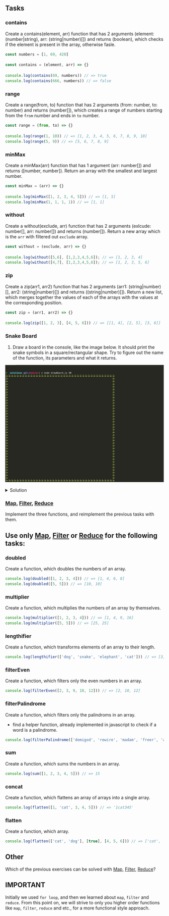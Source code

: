 ## Tasks

### contains
Create a contains(element, arr) function that has 2 arguments (element: (number|string), arr: (string|number)[]) and returns (boolean), which 
checks if the element is present in the array, otherwise fasle.

```js
const numbers = [1, 69, 420]

const contains = (element, arr) => {}

console.log(contains(69, numbers)) // => true
console.log(contains(666, numbers)) // => false
```

### range
Create a range(from, to) function that has 2 arguments (from: number, to: number) and returns (number[]), which 
creates a range of numbers starting from the `from` number and ends in `to` number.

```js
const range = (from, to) => {}

console.log(range(1, 10)) // => [1, 2, 3, 4, 5, 6, 7, 8, 9, 10]
console.log(range(5, 9)) // => [5, 6, 7, 8, 9]
```

### minMax
Create a minMax(arr) function that has 1 argument (arr: number[]) and returns ([number, number]).
Return an array with the smallest and largest number.

```js
const minMax = (arr) => {}

console.log(minMax([1, 2, 3, 4, 5])) // => [1, 5]
console.log(minMax(1, 1, 1, 1)) // => [1, 1]
```

### without
Create a without(exclude, arr) function that has 2 arguments (exlcude: number[], arr: number[]) and returns (number[]).
Return a new array which is the `arr` with filtered out `exclude` array.

```js
const without = (exclude, arr) => {}

console.log(without([5,6], [1,2,3,4,5,6]); // => [1, 2, 3, 4]
console.log(without([4,7], [1,2,3,4,5,6]); // => [1, 2, 3, 5, 6]
```

### zip
Create a zip(arr1, arr2) function that has 2 arguments (arr1: (string|number)[], arr2: (string|number)[]) and returns ((string|number)[]).
Return a new list, which merges together the values of each of the arrays with the values at the corresponding position.

```js
const zip = (arr1, arr2) => {}

console.log(zip([1, 2, 3], [4, 5, 6])) // => [[1, 4], [2, 5], [3, 6]]
```

### Snake Board
1. Draw a board in the console, like the image below. It should print the snake symbols
in a square/rectangular shape. Try to figure out the name of the function, its parameters and what it returns.

![snanke-board](./draw-board.png)
<details>
<summary>
Solution
</summary>
<p>

[solutions/drawBoard.js](solutions/drawBoard.js)
</p>
</details>

### [Map][map], [Filter][filter], [Reduce][reduce]
Implement the three functions, and reimplement the previous tasks with them.

## Use only [Map][map], [Filter][filter] or [Reduce][reduce] for the following tasks:

### doubled
Create a function, which doubles the numbers of an array.

```js
console.log(doubled([1, 2, 3, 4])) // => [1, 4, 6, 8]
console.log(doubled([5, 5])) // => [10, 10]
```

### multiplier
Create a function, which multiplies the numbers of an array by themselves.

```js
console.log(multiplier([1, 2, 3, 4])) // => [1, 4, 9, 16]
console.log(multiplier([5, 5])) // => [25, 25]
```

### lengthifier
Create a function, which transforms elements of an array to their length.

```js
console.log(lengthifier(['dog', 'snake', 'elephant', 'cat'])) // => [3, 5, 7, 3]
```

### filterEven
Create a function, which filters only the even numbers in an array.

```js
console.log(filterEven([2, 3, 9, 10, 12])) // => [2, 10, 12]
```

### filterPalindrome
Create a function, which filters only the palindroms in an array.
- find a helper function, already implemented in javascript to check if a word is a palindrome.

```js
console.log(filterPalindrome(['demigod', 'rewire', 'madam', 'freer', 'anutforajaroftuna', 'kiosk'])) // => ['madam', 'anutforajaroftuna']
```

### sum
Create a function, which sums the numbers in an array.

```js
console.log(sum([1, 2, 3, 4, 5])) // => 15
```

### concat
Create a function, which flattens an array of arrays into a single array.

```js
console.log(flatten([1, 'cat', 3, 4, 5])) // => '1cat345'
```

### flatten
Create a function, which  array.

```js
console.log(flatten(['cat', 'dog'], [true], [4, 5, 6])) // => ['cat', 'dog', true, 4, 5, 6]
```

## Other
Which of the previous exercises can be solved with [Map][map], [Filter][filter], [Reduce][reduce]?

## IMPORTANT
Initially we used `for loop`, and then we learned about `map`, `filter` and `reduce`. From
this point on, we will strive to only you higher order functions like `map`,
`filter`, `reduce` and etc., for a more functional style approach.

[map]: https://developer.mozilla.org/en-US/docs/Web/JavaScript/Reference/Global_Objects/Array/map
[filter]: https://developer.mozilla.org/en-US/docs/Web/JavaScript/Reference/Global_Objects/Array/filter
[reduce]: https://developer.mozilla.org/en-US/docs/Web/JavaScript/Reference/Global_Objects/Array/Reduce
